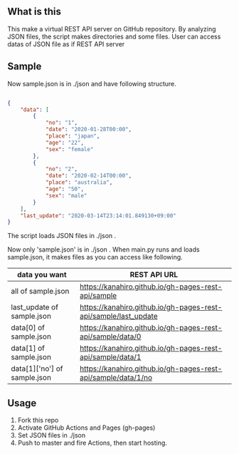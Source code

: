 ## What is this
This make a virtual REST API server on GitHub repository.
By analyzing JSON files, the script makes directories and some files.
User can access datas of JSON file as if REST API server

## Sample
Now sample.json is in ./json and have following structure.

```json

{
    "data": [
        {
            "no": "1",
            "date": "2020-01-28T00:00",
            "place": "japan",
            "age": "22",
            "sex": "female"
        },
        {
            "no": "2",
            "date": "2020-02-14T00:00",
            "place": "australia",
            "age": "50",
            "sex": "male"
        }
    ],
    "last_update": "2020-03-14T23:14:01.849130+09:00"
}
```

The script loads JSON files in ./json .

Now only 'sample.json' is in ./json . When main.py runs and loads sample.json, it makes files as you can access like following.

|  data you want  |  REST API URL  |
| ---- | ---- |
|  all of sample.json  |  https://kanahiro.github.io/gh-pages-rest-api/sample  |
|  last_update of sample.json  |  https://kanahiro.github.io/gh-pages-rest-api/sample/last_update  |
|  data[0] of sample.json  |  https://kanahiro.github.io/gh-pages-rest-api/sample/data/0  |
|  data[1] of sample.json  |  https://kanahiro.github.io/gh-pages-rest-api/sample/data/1  |
|  data[1]['no'] of sample.json  |  https://kanahiro.github.io/gh-pages-rest-api/sample/data/1/no  |

## Usage
1. Fork this repo
2. Activate GitHub Actions and Pages (gh-pages)
3. Set JSON files in ./json
4. Push to master and fire Actions, then start hosting.